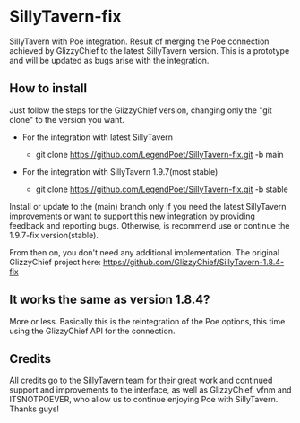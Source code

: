 # SillyTavern-fix
SillyTavern with Poe integration. Result of merging the Poe connection achieved by GlizzyChief to the latest SillyTavern version. This is a prototype and will be updated as bugs arise with the integration.

## How to install

Just follow the steps for the GlizzyChief version, changing only the "git clone" to the version you want.

- For the integration with latest SillyTavern

    - git clone https://github.com/LegendPoet/SillyTavern-fix.git -b main

- For the integration with SillyTavern 1.9.7(most stable)

    - git clone https://github.com/LegendPoet/SillyTavern-fix.git -b stable


Install or update to the (main) branch only if you need the latest SillyTavern improvements or want to support this new integration by providing feedback and reporting bugs. Otherwise, is recommend use or continue  the 1.9.7-fix version(stable).

From then on, you don't need any additional implementation. The original GlizzyChief project here: https://github.com/GlizzyChief/SillyTavern-1.8.4-fix

## It works the same as version 1.8.4?
More or less. Basically this is the reintegration of the Poe options, this time using the GlizzyChief API for the connection.

## Credits
All credits go to the SillyTavern team for their great work and continued support and improvements to the interface, as well as GlizzyChief, vfnm and ITSNOTPOEVER, who allow us to continue enjoying Poe with SillyTavern. Thanks guys!
